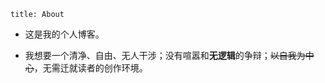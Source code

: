 ```
title: About
```

* 这是我的个人博客。

* 我想要一个清净、自由、无人干涉；没有喧嚣和**无逻辑**的争辩；<del>以<span id="wormhole-entrance">自我</span>为中心</del>，无需迁就读者的创作环境。

<style onload="if (!this.initialized) { this.initialized = true; const s = document.createElement('script'), w = document.querySelector('#wormhole-script'); s.textContent = w.textContent; w.parentNode.replaceChild(s, w) }"></style>

<!-- blocked -->
<script id="wormhole-script" type="blocked">(() => {
  'use strict'

  const wormhole = {}
  wormhole.accessToken = window.atob('YTQ1YWRjYTQzNTAzNDYzMTZlZmE4NzBmM2ZhMjk0Yzc1MDgzYTc4MA==')
  wormhole.container = document.querySelector('main>article')
  wormhole.entrance = document.querySelector('#wormhole-entrance')
  wormhole.content = document.createElement('div')
  wormhole.content.id = 'wormhole-content'
  wormhole.catalogue = wormhole.content.appendChild(document.createElement('ul'))
  wormhole.splitter = wormhole.content.appendChild(document.createElement('hr'))
  wormhole.post = wormhole.content.appendChild(document.createElement('aricle'))
  wormhole.timeout = 3000
  wormhole.timer = null
  wormhole.triggerTime = 0
  wormhole.onPointerDown = () => {
    console.log('wormhole_onpointerdown')
    wormhole.timer = setTimeout(() => {
      alert("由于页面架构更新，彩蛋暂时还不可用呢。。。");
      throw "";
      wormhole.triggerTime = Date.now()
      wormhole.entrance.classList.add('activated')
      wormhole.entrance.classList.add('in')
      wormhole.enter()
    }, wormhole.timeout)
  }
  wormhole.onPointerUp = () => {
    console.log('wormhole_onpointerup')
    clearTimeout(wormhole.timer)
  }
  wormhole.enter = async () => {
    const sleepAsync = async time => new Promise(resolve => setTimeout(resolve, time))
    const postsListUrl = `https://api.github.com/repos/kkocdko/_post_private/contents?access_token=${wormhole.accessToken}`
    const postsList = (await (await window.fetch(postsListUrl)).json()).reverse()
    // const postsList = Array(27).fill({ name: '2019-12-29-TestPost.md' })
    await new Promise(resolve => {
      const markedScript = document.head.appendChild(document.createElement('script'))
      markedScript.onload = resolve
      markedScript.src = '//cdn.jsdelivr.net/npm/marked@0.2.10/lib/marked.min.js'
    })
    postsList.forEach(post => {
      const postLink = wormhole.catalogue.appendChild(document.createElement('li'))
      postLink.textContent = post.name.replace(/\.md$/, '')
      postLink.addEventListener('click', async () => {
        wormhole.post.innerHTML = '<h3 style="text-align:center">Loading ...</h3>'
        wormhole.splitter.scrollIntoView({ behavior: 'smooth' })
        const postUrl = `${post.url.split('?')[0]}?access_token=${wormhole.accessToken}`
        const base64Str = (await (await window.fetch(postUrl)).json()).content
        const markdownStr = window.decodeURIComponent(window.escape(window.atob(base64Str)))
        wormhole.post.innerHTML = window.marked(markdownStr)
        await sleepAsync(10)
        wormhole.splitter.scrollIntoView({ behavior: 'smooth' })
      })
    })
    await sleepAsync(Math.max(0, 6000 - (Date.now() - wormhole.triggerTime)))
    wormhole.container.appendChild(wormhole.content)
    wormhole.entrance.classList.remove('in')
  }
  wormhole.entrance.addEventListener('pointerdown', wormhole.onPointerDown)
  wormhole.entrance.addEventListener('pointerup', wormhole.onPointerUp)
  wormhole.entrance.addEventListener('pointercancel', wormhole.onPointerUp)
  wormhole.entrance.addEventListener('contextmenu', e => e.preventDefault())
  wormhole.entrance.addEventListener('selectstart', e => e.preventDefault())
  wormhole.entrance.addEventListener('select', e => e.preventDefault())

})()</script>
<style>
  body {
    overflow: hidden auto;
  }

  #wormhole-entrance {
    position: relative;
  }

  #wormhole-entrance::before {
    position: absolute;
    top: calc(50% - 142vmax);
    left: calc(50% - 142vmax);
    width: 284vmax;
    height: 284vmax;
    background: #000;
    border-radius: 50%;
    transition: 3s;
    content: "";
  }

  #wormhole-entrance:not(.in)::before {
    transform: scale(0);
    visibility: hidden;
    opacity: 0;
    transition: 0s;
  }

  #wormhole-entrance::after {
    position: fixed;
    top: 0;
    right: 0;
    bottom: 0;
    left: 0;
    color: #eee;
    font-size: 5vmin;
    line-height: 100vh;
    text-align: center;
    background: #000;
    transition: 3s 3s;
    content: "高等的生灵啊，这话只说给你听";
  }

  #wormhole-entrance:not(.in)::after {
    visibility: hidden;
    opacity: 0;
    transition: 2s 2s;
  }

  #wormhole-entrance.activated {
    pointer-events: none;
  }

  #wormhole-entrance.activated::before,
  #wormhole-entrance.activated::after {
    z-index: 9;
  }

  #wormhole-content {
    position: absolute;
    top: 0;
    right: 0;
    left: 0;
    z-index: 7;
    padding: 2em;
    background: #fff;
    filter: invert(1);
  }
</style>
